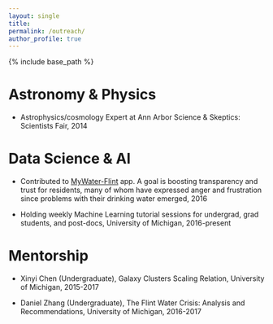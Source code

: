 ```yaml
---
layout: single
title: 
permalink: /outreach/
author_profile: true
---
```


{% include base_path %}

Astronomy & Physics
======

* Astrophysics/cosmology Expert at Ann Arbor Science & Skeptics: Scientists Fair, 2014



Data Science & AI
======

* Contributed to [MyWater-Flint](http://www.mywater-flint.com/) app. A goal is boosting transparency and trust for residents, many of whom have expressed anger and frustration since problems with their drinking water emerged, 2016

* Holding weekly Machine Learning tutorial sessions for undergrad, grad students, and post-docs, University of Michigan, 2016-present


Mentorship
======
* Xinyi Chen (Undergraduate), Galaxy Clusters Scaling Relation, University of Michigan, 2015-2017

* Daniel Zhang (Undergraduate), The Flint Water Crisis: Analysis and Recommendations, University of Michigan, 2016-2017


